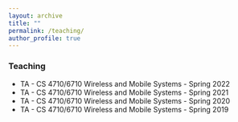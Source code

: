 ```yaml
---
layout: archive
title: ""
permalink: /teaching/
author_profile: true
---
```

### Teaching
* TA - CS 4710/6710 Wireless and Mobile Systems - Spring 2022
* TA - CS 4710/6710 Wireless and Mobile Systems - Spring 2021
* TA - CS 4710/6710 Wireless and Mobile Systems - Spring 2020
* TA - CS 4710/6710 Wireless and Mobile Systems - Spring 2019

